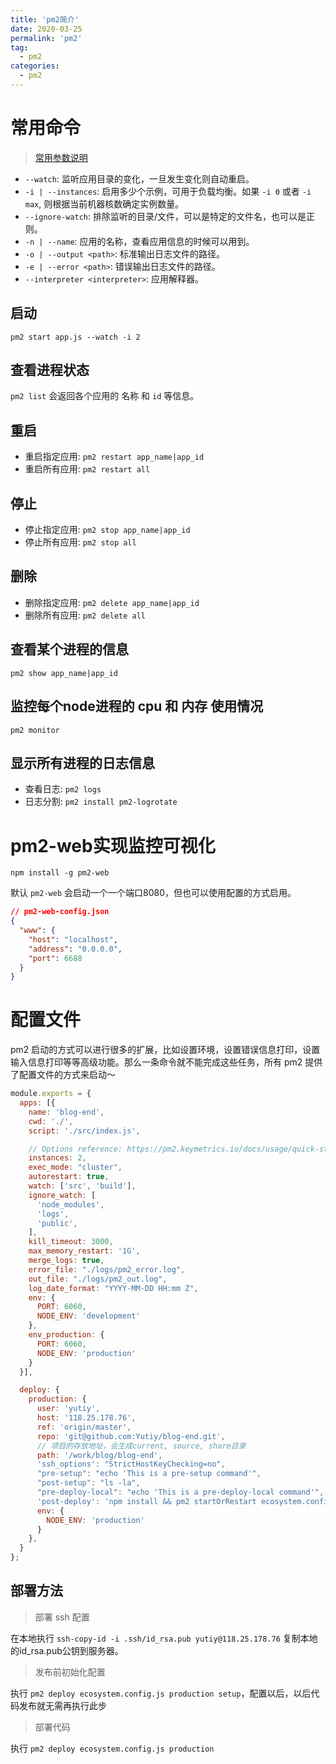 ```yaml
---
title: 'pm2简介'
date: 2020-03-25
permalink: 'pm2'
tag:
  - pm2
categories:
  - pm2
---
```


# 常用命令

> [常用参数说明](http://pm2.keymetrics.io/docs/usage/quick-start/#options)

- `--watch`: 监听应用目录的变化，一旦发生变化则自动重启。
- `-i | --instances`: 启用多少个示例，可用于负载均衡。如果 `-i 0` 或者 `-i max`, 则根据当前机器核数确定实例数量。
- `--ignore-watch`: 排除监听的目录/文件，可以是特定的文件名，也可以是正则。
- `-n | --name`: 应用的名称，查看应用信息的时候可以用到。
- `-o | --output <path>`: 标准输出日志文件的路径。
- `-e | --error <path>`: 错误输出日志文件的路径。
- `--interpreter <interpreter>`: 应用解释器。

## 启动

`pm2 start app.js --watch -i 2`

## 查看进程状态

`pm2 list` 会返回各个应用的 名称 和 `id` 等信息。

## 重启

- 重启指定应用: `pm2 restart app_name|app_id`
- 重启所有应用: `pm2 restart all`

## 停止

- 停止指定应用: `pm2 stop app_name|app_id`
- 停止所有应用: `pm2 stop all`

## 删除

- 删除指定应用: `pm2 delete app_name|app_id`
- 删除所有应用: `pm2 delete all`

## 查看某个进程的信息

`pm2 show app_name|app_id`

## 监控每个node进程的 cpu 和 内存 使用情况

`pm2 monitor`

## 显示所有进程的日志信息

- 查看日志: `pm2 logs`
- 日志分割: `pm2 install pm2-logrotate`

# pm2-web实现监控可视化

`npm install -g pm2-web`

默认 `pm2-web` 会启动一个一个端口8080，但也可以使用配置的方式启用。

```json
// pm2-web-config.json
{
  "www": {
    "host": "localhost",
    "address": "0.0.0.0",
    "port": 6688
  }
}
```

# 配置文件

pm2 启动的方式可以进行很多的扩展，比如设置环境，设置错误信息打印，设置输入信息打印等等高级功能。那么一条命令就不能完成这些任务，所有 pm2 提供了配置文件的方式来启动～

```js
module.exports = {
  apps: [{
    name: 'blog-end',
    cwd: './',
    script: './src/index.js',

    // Options reference: https://pm2.keymetrics.io/docs/usage/quick-start/
    instances: 2,
    exec_mode: "cluster",
    autorestart: true,
    watch: ['src', 'build'],
    ignore_watch: [
      'node_modules',
      'logs',
      'public',
    ],
    kill_timeout: 3000,
    max_memory_restart: '1G',
    merge_logs: true,
    error_file: "./logs/pm2_error.log",
    out_file: "./logs/pm2_out.log",
    log_date_format: "YYYY-MM-DD HH:mm Z",
    env: {
      PORT: 6060,
      NODE_ENV: 'development'
    },
    env_production: {
      PORT: 6060,
      NODE_ENV: 'production'
    }
  }],

  deploy: {
    production: {
      user: 'yutiy',
      host: '118.25.178.76',
      ref: 'origin/master',
      repo: 'git@github.com:Yutiy/blog-end.git',
      // 项目的存放地址，会生成current, source, share目录
      path: '/work/blog/blog-end',
      'ssh_options': "StrictHostKeyChecking=no",
      "pre-setup": "echo 'This is a pre-setup command'",
      "post-setup": "ls -la",
      "pre-deploy-local": "echo 'This is a pre-deploy-local command'",
      'post-deploy': 'npm install && pm2 startOrRestart ecosystem.config.js --env production',
      env: {
        NODE_ENV: 'production'
      }
    },
  }
};
```

## 部署方法

> 部署 ssh 配置

在本地执行 `ssh-copy-id -i .ssh/id_rsa.pub yutiy@118.25.178.76` 复制本地的id_rsa.pub公钥到服务器。

> 发布前初始化配置

执行 `pm2 deploy ecosystem.config.js production setup`，配置以后，以后代码发布就无需再执行此步

> 部署代码

执行 `pm2 deploy ecosystem.config.js production`
